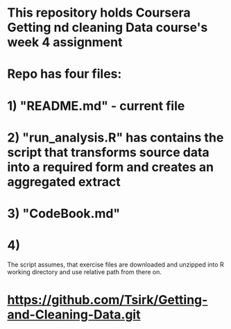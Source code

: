 # This repository holds Coursera Getting nd cleaning Data course's week 4 assignment

# Repo has four files:
# 1) "README.md" - current file
# 2) "run_analysis.R" has contains the script that transforms source data into a required form and creates an aggregated extract
# 3) "CodeBook.md"
# 4) 
The script assumes, that exercise files are downloaded and unzipped into R working directory and use relative path from there on.
# https://github.com/Tsirk/Getting-and-Cleaning-Data.git
